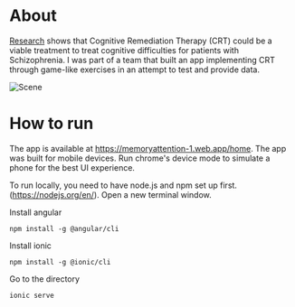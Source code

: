 # About 

[Research](https://docs.google.com/document/d/15mgaPBYOn9pM9xxwnZbp1n9Jr5v6IE1m/edit?usp=sharing&ouid=117239413994191668415&rtpof=true&sd=true) shows that Cognitive Remediation Therapy (CRT) could be a viable treatment to treat cognitive difficulties for patients with Schizophrenia. I was part of a team that built an app implementing CRT through game-like exercises in an attempt to test and provide data. 

![Scene](https://imgur.com/MskTFn0.png)

# How to run

The app is available at https://memoryattention-1.web.app/home. The app was built for mobile devices. Run chrome's device mode to simulate a phone for the best UI experience.

To run locally, you need to have node.js and npm set up first. (https://nodejs.org/en/). Open a new terminal window.

Install angular

```npm install -g @angular/cli```


Install ionic

```npm install -g @ionic/cli```

Go to the directory

```ionic serve```


